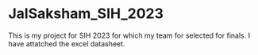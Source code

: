 # JalSaksham_SIH_2023
This is my project for SIH 2023 for which my team for selected for finals. I have attatched the excel datasheet.
